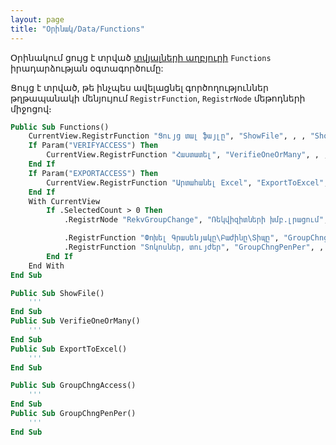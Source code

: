 ```yaml
---
layout: page
title: "Օրինակ/Data/Functions"
---
```


Օրինակում ցույց է տրված [տվյալների աղբյուրի](../Defs/Data.html) `Functions` իրադարձության օգտագործումը:

Ցույց է տրված, թե ինչպես ավելացնել գործողություններ թղթապանակի մենյույում `RegistrFunction`, `RegistrNode` մեթոդների միջոցով։


``` vb
Public Sub Functions() 
    CurrentView.RegistrFunction "Ցույց տալ ֆայլը", "ShowFile", , , "Show the file", RFA_CurrentRow
    If Param("VERIFYACCESS") Then
        CurrentView.RegistrFunction "Հաստատել", "VerifieOneOrMany", , , "Verify", RFA_CurrentAndSelectedRows
    End If
    If Param("EXPORTACCESS") Then
        CurrentView.RegistrFunction "Արտահանել Excel", "ExportToExcel", "", "",  "ExportToExcel", RFA_SelectedRows
    End If
    With CurrentView
        If .SelectedCount > 0 Then
            .RegistrNode "RekvGroupChange", "Ռեկվիզիտների խմբ.լրացում", , "Rekvizit Group Change"

            .RegistrFunction "Փոխել Գրասենյակը\Բաժինը\Տիպը", "GroupChngAccess", , "RekvGroupChange", "Change Divis.\Depart.\Type"
            .RegistrFunction "Տոկոսներ, տույժեր", "GroupChngPenPer", , "RekvGroupChange", "Fines, Interests"
        End If
    End With
End Sub

Public Sub ShowFile()
    '''
End Sub
Public Sub VerifieOneOrMany()
    '''
End Sub
Public Sub ExportToExcel()
    '''
End Sub

Public Sub GroupChngAccess()
    '''
End Sub
Public Sub GroupChngPenPer()
    '''
End Sub

```